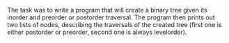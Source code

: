The task was to write a program that will create a binary tree given its inorder and preorder or postorder traversal.
The program then prints out two lists of nodes, describing the traversals of the created tree (first one is either postorder or preorder, second one is always levelorder).

